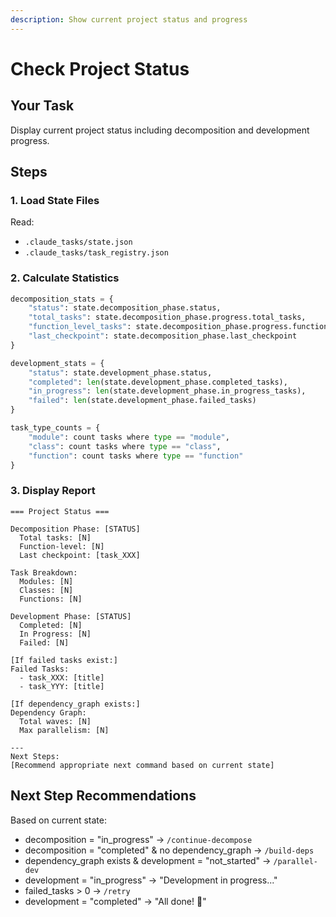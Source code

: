 ```yaml
---
description: Show current project status and progress
---
```


# Check Project Status

## Your Task
Display current project status including decomposition and development progress.

## Steps

### 1. Load State Files
Read:
- `.claude_tasks/state.json`
- `.claude_tasks/task_registry.json`

### 2. Calculate Statistics
```python
decomposition_stats = {
    "status": state.decomposition_phase.status,
    "total_tasks": state.decomposition_phase.progress.total_tasks,
    "function_level_tasks": state.decomposition_phase.progress.function_level_tasks,
    "last_checkpoint": state.decomposition_phase.last_checkpoint
}

development_stats = {
    "status": state.development_phase.status,
    "completed": len(state.development_phase.completed_tasks),
    "in_progress": len(state.development_phase.in_progress_tasks),
    "failed": len(state.development_phase.failed_tasks)
}

task_type_counts = {
    "module": count tasks where type == "module",
    "class": count tasks where type == "class",
    "function": count tasks where type == "function"
}
```

### 3. Display Report
```
=== Project Status ===

Decomposition Phase: [STATUS]
  Total tasks: [N]
  Function-level: [N]
  Last checkpoint: [task_XXX]
  
Task Breakdown:
  Modules: [N]
  Classes: [N]
  Functions: [N]

Development Phase: [STATUS]
  Completed: [N]
  In Progress: [N]
  Failed: [N]

[If failed tasks exist:]
Failed Tasks:
  - task_XXX: [title]
  - task_YYY: [title]

[If dependency_graph exists:]
Dependency Graph:
  Total waves: [N]
  Max parallelism: [N]

---
Next Steps:
[Recommend appropriate next command based on current state]
```

## Next Step Recommendations
Based on current state:
- decomposition = "in_progress" → `/continue-decompose`
- decomposition = "completed" & no dependency_graph → `/build-deps`
- dependency_graph exists & development = "not_started" → `/parallel-dev`
- development = "in_progress" → "Development in progress..."
- failed_tasks > 0 → `/retry`
- development = "completed" → "All done! 🎉"
